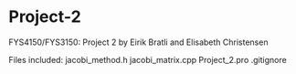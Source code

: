 # Project-2
FYS4150/FYS3150: Project 2 by Eirik Bratli and Elisabeth Christensen

Files included:
jacobi_method.h
jacobi_matrix.cpp
Project_2.pro
.gitignore
